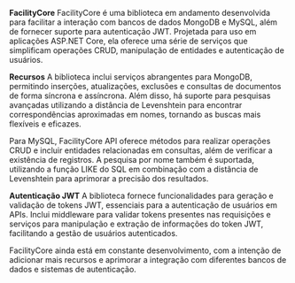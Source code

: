 **FacilityCore**
FacilityCore é uma biblioteca em andamento desenvolvida para facilitar a interação com bancos de dados MongoDB e MySQL, além de fornecer suporte para autenticação JWT. Projetada para uso em aplicações ASP.NET Core, ela oferece uma série de serviços que simplificam operações CRUD, manipulação de entidades e autenticação de usuários.

**Recursos**
A biblioteca inclui serviços abrangentes para MongoDB, permitindo inserções, atualizações, exclusões e consultas de documentos de forma síncrona e assíncrona. Além disso, há suporte para pesquisas avançadas utilizando a distância de Levenshtein para encontrar correspondências aproximadas em nomes, tornando as buscas mais flexíveis e eficazes.


Para MySQL, FacilityCore API oferece métodos para realizar operações CRUD e incluir entidades relacionadas em consultas, além de verificar a existência de registros. A pesquisa por nome também é suportada, utilizando a função LIKE do SQL em combinação com a distância de Levenshtein para aprimorar a precisão dos resultados.

**Autenticação JWT**
A biblioteca fornece funcionalidades para geração e validação de tokens JWT, essenciais para a autenticação de usuários em APIs. Inclui middleware para validar tokens presentes nas requisições e serviços para manipulação e extração de informações do token JWT, facilitando a gestão de usuários autenticados.

FacilityCore ainda está em constante desenvolvimento, com a intenção de adicionar mais recursos e aprimorar a integração com diferentes bancos de dados e sistemas de autenticação.
